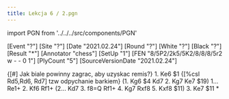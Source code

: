 ```yaml
---
title: Lekcja 6 / 2.pgn
---
```


import PGN from '../../../src/components/PGN'

<PGN>
﻿[Event "?"]
[Site "?"]
[Date "2021.02.24"]
[Round "?"]
[White "?"]
[Black "?"]
[Result "*"]
[Annotator "chess"]
[SetUp "1"]
[FEN "8/5P2/2k5/5K2/8/8/8/5r2 w - - 0 1"]
[PlyCount "5"]
[SourceVersionDate "2021.02.24"]

 {[#] Jak biale powinny zagrac, aby uzyskac remis?} 1. Ke6 $1 {[%csl Rd5,Rd6, Rd7] tzw odpychanie barkiem} (1. Kg6 $4 Kd7 2. Kg7 Ke7 $19) 1... Re1+ 2. Kf6 Rf1+ (2... Kd7 3. f8=Q Rf1+ 4. Kg7 Rxf8 5. Kxf8 $11) 3. Ke7 $11 *


</PGN>
